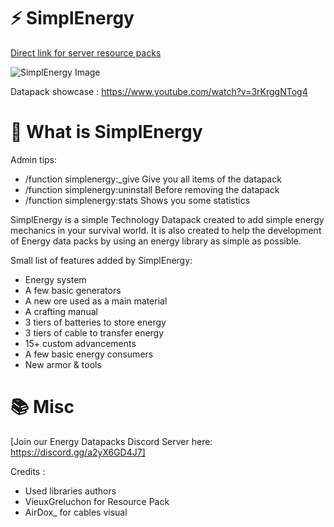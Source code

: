 
# ⚡ SimplEnergy

[Direct link for server resource packs](https://github.com/Stoupy51/SimplEnergy/blob/main/resource%20pack.zip)

![SimplEnergy Image](https://cdn.discordapp.com/attachments/547163400900444163/889450877893611520/SimplEnergy_2.jpg)

Datapack showcase :
https://www.youtube.com/watch?v=3rKrggNTog4


# 📖 What is SimplEnergy
Admin tips:
- /function simplenergy:_give		Give you all items of the datapack
- /function simplenergy:uninstall	Before removing the datapack
- /function simplenergy:stats		Shows you some statistics

SimplEnergy is a simple Technology Datapack created to add simple energy mechanics in your survival world.
It is also created to help the development of Energy data packs by using an energy library as simple as possible.

Small list of features added by SimplEnergy:
- Energy system
- A few basic generators
- A new ore used as a main material
- A crafting manual
- 3 tiers of batteries to store energy
- 3 tiers of cable to transfer energy
- 15+ custom advancements
- A few basic energy consumers
- New armor & tools


# 📚 Misc

[Join our Energy Datapacks Discord Server here: https://discord.gg/a2yX6GD4J7]

Credits :
- Used libraries authors
- VieuxGreluchon for Resource Pack
- AirDox_ for cables visual 
